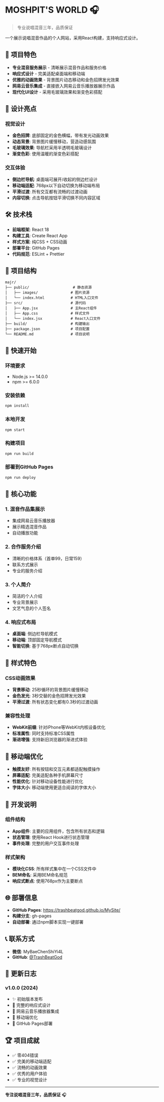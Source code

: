 # MOSHPIT'S WORLD 🎧

> 专业说唱混音三年，品质保证

一个展示说唱混音作品的个人网站，采用React构建，支持响应式设计。

## 🌟 项目特色

- **专业混音服务展示** - 清晰展示混音作品和服务价格
- **响应式设计** - 完美适配桌面端和移动端
- **优雅的动画效果** - 背景图片动态移动和金色招牌发光效果
- **网易云音乐集成** - 直接嵌入网易云音乐播放器展示作品
- **现代化UI设计** - 采用毛玻璃效果和渐变色彩搭配

## 🎨 设计亮点

### 视觉设计
- **金色招牌**: 底部固定的金色横幅，带有发光动画效果
- **动态背景**: 背景图片缓慢移动，营造动感氛围
- **毛玻璃效果**: 导航栏采用半透明毛玻璃设计
- **渐变色彩**: 使用温暖的渐变色彩搭配

### 交互体验
- **侧边栏导航**: 桌面端可展开/收起的侧边栏设计
- **移动端适配**: 768px以下自动切换为移动端布局
- **平滑过渡**: 所有交互都有流畅的过渡动画
- **内容切换**: 点击导航按钮平滑切换不同内容区域

## 🛠️ 技术栈

- **前端框架**: React 18
- **构建工具**: Create React App
- **样式方案**: 纯CSS + CSS动画
- **部署平台**: GitHub Pages
- **代码规范**: ESLint + Prettier

## 📁 项目结构

```
majr/
├── public/                    # 静态资源
│   ├── images/               # 图片资源
│   └── index.html            # HTML入口文件
├── src/                      # 源代码
│   ├── App.jsx               # 主React组件
│   ├── App.css               # 样式文件
│   └── index.jsx             # React入口文件
├── build/                    # 构建输出
├── package.json              # 项目配置
└── README.md                 # 项目说明
```

## 🚀 快速开始

### 环境要求
- Node.js >= 14.0.0
- npm >= 6.0.0

### 安装依赖
```bash
npm install
```

### 本地开发
```bash
npm start
```

### 构建项目
```bash
npm run build
```

### 部署到GitHub Pages
```bash
npm run deploy
```

## 🎯 核心功能

### 1. 混音作品集展示
- 集成网易云音乐播放器
- 展示精选混音作品
- 自动播放功能

### 2. 合作服务介绍
- 清晰的价格体系（首单99，日常159）
- 联系方式展示
- 专业的服务介绍

### 3. 个人简介
- 简洁的个人介绍
- 专业背景展示
- 文艺气息的个人签名

### 4. 响应式布局
- **桌面端**: 侧边栏导航模式
- **移动端**: 顶部固定导航模式
- **智能切换**: 基于768px断点自动切换

## 🎨 样式特色

### CSS动画效果
- **背景移动**: 25秒循环的背景图片缓慢移动
- **金色发光**: 3秒交替的金色招牌发光效果
- **平滑过渡**: 所有状态变化都有0.3秒的过渡动画

### 兼容性处理
- **WebKit前缀**: 针对iPhone等WebKit内核设备优化
- **标准属性**: 同时支持标准CSS属性
- **渐进增强**: 支持新旧浏览器的渐进式体验

## 📱 移动端优化

- **触摸友好**: 所有按钮和交互元素都适配触摸操作
- **屏幕适配**: 完美适配各种手机屏幕尺寸
- **性能优化**: 针对移动设备性能进行优化
- **字体大小**: 移动端使用更适合阅读的字体大小

## 🔧 开发说明

### 组件结构
- **App组件**: 主要的应用组件，包含所有状态和逻辑
- **状态管理**: 使用React Hook进行状态管理
- **事件处理**: 完整的用户交互事件处理

### 样式架构
- **模块化CSS**: 所有样式集中在一个CSS文件中
- **BEM命名**: 采用BEM命名规范
- **响应式断点**: 使用768px作为主要断点

## 🌐 部署信息

- **GitHub Pages**: https://trashbeatgod.github.io/MySite/
- **构建分支**: gh-pages
- **自动部署**: 通过npm脚本实现一键部署

## 📞 联系方式

- **微信**: MyBaeChenShiYi4L
- **GitHub**: [@TrashBeatGod](https://github.com/TrashBeatGod)

## 📝 更新日志

### v1.0.0 (2024)
- ✨ 初始版本发布
- 🎨 完整的响应式设计
- 🎵 网易云音乐播放器集成
- 📱 移动端优化
- 🚀 GitHub Pages部署

## 🏆 项目成就

- ✅ 零404错误
- ✅ 完美的移动端适配
- ✅ 流畅的动画效果
- ✅ 优秀的用户体验
- ✅ 专业的视觉设计

---

**专注说唱混音三年，品质保证** 🎧